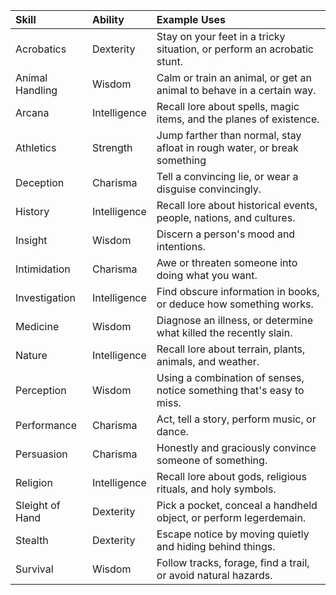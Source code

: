 
| Skill           | Ability      | Example Uses                                                             |
| :-------------- | :----------- | :----------------------------------------------------------------------- |
| Acrobatics      | Dexterity    | Stay on your feet in a tricky situation, or perform an acrobatic stunt.  |
| Animal Handling | Wisdom       | Calm or train an animal, or get an animal to behave in a certain way.    |
| Arcana          | Intelligence | Recall lore about spells, magic items, and the planes of existence.      |
| Athletics       | Strength     | Jump farther than normal, stay afloat in rough water, or break something |
| Deception       | Charisma     | Tell a convincing lie, or wear a disguise convincingly.                  |
| History         | Intelligence | Recall lore about historical events, people, nations, and cultures.      |
| Insight         | Wisdom       | Discern a person's mood and intentions.                                  |
| Intimidation    | Charisma     | Awe or threaten someone into doing what you want.                        |
| Investigation   | Intelligence | Find obscure information in books, or deduce how something works.        |
| Medicine        | Wisdom       | Diagnose an illness, or determine what killed the recently slain.        |
| Nature          | Intelligence | Recall lore about terrain, plants, animals, and weather.                 |
| Perception      | Wisdom       | Using a combination of senses, notice something that's easy to miss.     |
| Performance     | Charisma     | Act, tell a story, perform music, or dance.                              |
| Persuasion      | Charisma     | Honestly and graciously convince someone of something.                   |
| Religion        | Intelligence | Recall lore about gods, religious rituals, and holy symbols.             |
| Sleight of Hand | Dexterity    | Pick a pocket, conceal a handheld object, or perform legerdemain.        |
| Stealth         | Dexterity    | Escape notice by moving quietly and hiding behind things.                |
| Survival        | Wisdom       | Follow tracks, forage, find a trail, or avoid natural hazards.           |



















